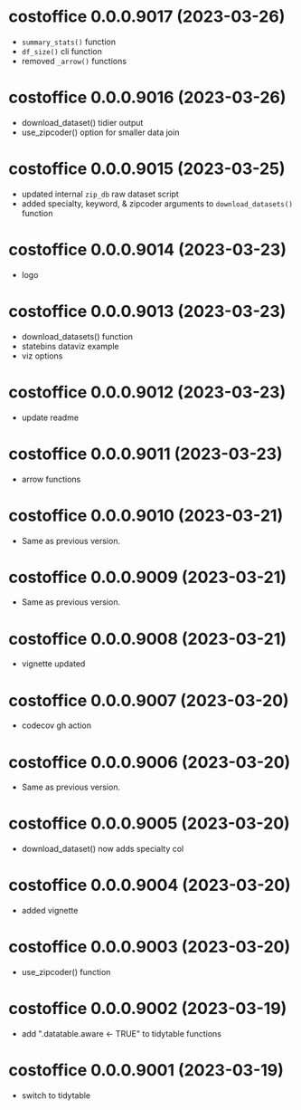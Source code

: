 <!-- NEWS.md is maintained by https://cynkra.github.io/fledge, do not edit -->

# costoffice 0.0.0.9017 (2023-03-26)

* `summary_stats()` function
* `df_size()` cli function
* removed `_arrow()` functions


# costoffice 0.0.0.9016 (2023-03-26)

* download_dataset() tidier output
* use_zipcoder() option for smaller data join


# costoffice 0.0.0.9015 (2023-03-25)

* updated internal `zip_db` raw dataset script
* added specialty, keyword, & zipcoder arguments to `download_datasets()` function


# costoffice 0.0.0.9014 (2023-03-23)

* logo


# costoffice 0.0.0.9013 (2023-03-23)

* download_datasets() function
* statebins dataviz example
* viz options


# costoffice 0.0.0.9012 (2023-03-23)

* update readme


# costoffice 0.0.0.9011 (2023-03-23)

* arrow functions


# costoffice 0.0.0.9010 (2023-03-21)

- Same as previous version.


# costoffice 0.0.0.9009 (2023-03-21)

- Same as previous version.


# costoffice 0.0.0.9008 (2023-03-21)

* vignette updated


# costoffice 0.0.0.9007 (2023-03-20)

* codecov gh action


# costoffice 0.0.0.9006 (2023-03-20)

- Same as previous version.


# costoffice 0.0.0.9005 (2023-03-20)

* download_dataset() now adds specialty col


# costoffice 0.0.0.9004 (2023-03-20)

* added vignette


# costoffice 0.0.0.9003 (2023-03-20)

* use_zipcoder() function


# costoffice 0.0.0.9002 (2023-03-19)

* add ".datatable.aware <- TRUE" to tidytable functions


# costoffice 0.0.0.9001 (2023-03-19)

* switch to tidytable


